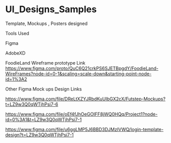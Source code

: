 # UI_Designs_Samples
Template, Mockups , Posters designed 

Tools Used

Figma

AdobeXD

FoodieLand Wireframe  prototype Link 
https://www.figma.com/proto/QuC6Q21crkPS6SJETBpgdY/FoodieLand-WireFrames?node-id=0-1&scaling=scale-down&starting-point-node-id=1%3A2

Other Figma Mock ups Design Links

https://www.figma.com/file/DReLtXZYJRbdKuUIbGX2cX/Futstep-Mockups?t=LZ9w3Q0qWTjhPsi7-6

https://www.figma.com/file/oEf4fJhOeGOIFF8jWQ0HQq/Project1?node-id=0%3A1&t=LZ9w3Q0qWTjhPsi7-1

https://www.figma.com/file/u6ggLMP5J6BBD3DJMzIVWQ/login-template-design?t=LZ9w3Q0qWTjhPsi7-1



